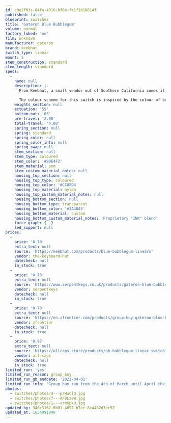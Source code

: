 ```yaml
---
id: c0e2fb3c-84fa-4916-bf6e-fe1f1b18814f
published: false
blueprint: switches
title: 'Gateron Blue Bubblegum'
volume: normal
factory_lubed: 'no'
film: unknown
manufacturer: gateron
brand: keebhut
switch_type: linear
mount: 5
stem_construction: standard
stem_length: standard
specs:
  -
    name: null
    description: |-
      From Keebhut, a small vendor out of Southern California comes it’s first switch, the Gateron Blue Bubblegum Linear. 

      The colour scheme for this switch is inspired by the colour of bubblegum, combined with the the color of Blue Raspberry, hence the name, Blue Bubblegum. The materials were chosen to retain the smoothness and feel of the much loved Gateron Black Inks while using a nylon top to lower the pitch of the switch and with a 65g spring rather than the heavier 80g spring in the Black Inks.
    weights_section: null
    actuation: '55'
    bottom-out: '65'
    pre-travel: '2.00'
    total-travel: '4.00'
    spring_section: null
    spring: standard
    spring_color: null
    spring_color_info: null
    spring_swap: null
    stem_section: null
    stem_type: coloured
    stem_color: '#90E4F2'
    stem_material: pom
    stem_custom_material_notes: null
    housing_top_section: null
    housing_top_type: coloured
    housing_top_color: '#CC85D4'
    housing_top_material: nylon
    housing_top_custom_material_notes: null
    housing_bottom_section: null
    housing_bottom_type: transparent
    housing_bottom_color: '#3A4045'
    housing_bottom_material: custom
    housing_bottom_custom_material_notes: 'Proprietary "INK" blend'
    force_graph: {  }
    led_support: null
prices:
  -
    price: '0.70'
    extra_text: null
    source: 'https://keebhut.com/products/blue-bubblegum-linears'
    vendor: the-keyboard-hut
    datecheck: null
    in_stock: true
  -
    price: '0.70'
    extra_text: null
    source: 'https://www.serpentkeys.co.uk/products/gateron-blue-bubblegum-linear-switch'
    vendor: serpentkeys
    datecheck: null
    in_stock: true
  -
    price: '0.70'
    extra_text: null
    source: 'https://en.zfrontier.com/products/group-buy-gateron-blue-bubblegum-switches?_pos=1&_sid=45090a8b5&_ss=r'
    vendor: zfrontier
    datecheck: null
    in_stock: true
  -
    price: '0.97'
    extra_text: null
    source: 'https://allcaps.store/products/gb-bubblegum-linear-switch?_pos=1&_psq=blue&_ss=e&_v=1.0'
    vendor: all-caps
    datecheck: null
    in_stock: true
limited_run: 'yes'
limited_run_reason: group_buy
limited_run_gb_enddate: '2022-04-01'
limited_run_info: 'Group buy ran from the 4th of March until April the 1st. Extras are available at certain vendors.'
photos:
  - switches/photos/4---prHwClQ.jpg
  - switches/photos/7---AF0LzeW.jpg
  - switches/photos/1---vrm6pxU.jpg
updated_by: 346c3162-6b01-4097-b7ee-8c4482d3ec52
updated_at: 1654091040
---
```

